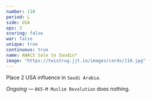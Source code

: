 ```yaml
---
number: 110
period: L
side: USA
ops: 3
scoring: false
war: false
unique: true
continuous: true
name: AWACS Sale to Saudis*
image: "https://twistrug.jjt.io/images/cards/110.jpg"
---
```

Place 2 USA influence in `Saudi Arabia`.

*Ongoing* — `065-M Muslim Revolution` does nothing.
